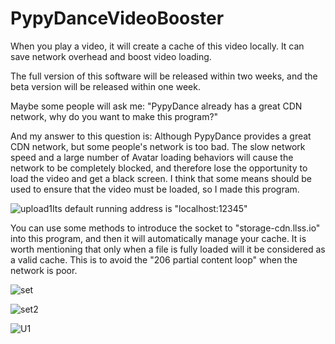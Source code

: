 
# PypyDanceVideoBooster
When you play a video, it will create a cache of this video locally. 
It can save network overhead and boost video loading.

The full version of this software will be released within two weeks, and the beta version will be released within one week. 

Maybe some people will ask me: "PypyDance already has a great CDN network, why do you want to make this program?" 

And my answer to this question is: Although PypyDance provides a great CDN network, but some people's network is too bad. The slow network speed and a large number of Avatar loading behaviors will cause the network to be completely blocked, and therefore lose the opportunity to load the video and get a black screen. I think that some means should be used to ensure that the video must be loaded, so I made this program. 



![upload1](https://user-images.githubusercontent.com/83615308/122561692-298b9600-d010-11eb-8591-4a8f5ba731f7.png)Its default running address is "localhost:12345" 

You can use some methods to introduce the socket to "storage-cdn.llss.io" into this program, and then it will automatically manage your cache. 
It is worth mentioning that only when a file is fully loaded will it be considered as a valid cache. This is to avoid the "206 partial content loop" when the network is poor. 

![set](https://user-images.githubusercontent.com/83615308/123447321-b651c900-d5a7-11eb-8e66-c80b07925a05.png)

![set2](https://user-images.githubusercontent.com/83615308/123447325-b782f600-d5a7-11eb-94e8-b110bbb4bebb.png)

![U1](https://user-images.githubusercontent.com/83615308/123447327-b81b8c80-d5a7-11eb-8040-8718c58421e9.png)
